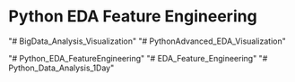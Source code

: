 # Python EDA Feature Engineering
"# BigData_Analysis_Visualization" 
"# PythonAdvanced_EDA_Visualization" 

"# Python_EDA_FeatureEngineering" 
"# EDA_Feature_Engineering" 
"# Python_Data_Analysis_1Day" 
